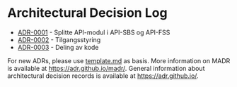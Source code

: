 # Architectural Decision Log

<!-- adrlog -- Regenerate the content by using "adr-log -i". You can install it via "npm install -g adr-log" -->

- [ADR-0001](0001-Splitte-API.md) - Splitte API-modul i API-SBS og API-FSS
- [ADR-0002](0002-Tilgangsstyring.md) - Tilgangsstyring
- [ADR-0003](0003-Deling_av_kode.md) - Deling av kode

<!-- adrlogstop -->

For new ADRs, please use [template.md](template.md) as basis.
More information on MADR is available at <https://adr.github.io/madr/>.
General information about architectural decision records is available at <https://adr.github.io/>.
